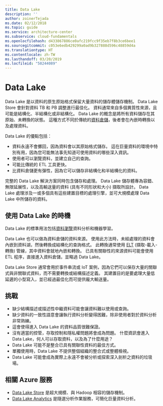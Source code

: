 ```yaml
---
title: Data Lake
description: ''
author: zoinerTejada
ms.date: 02/12/2018
ms.topic: guide
ms.service: architecture-center
ms.subservice: cloud-fundamentals
ms.openlocfilehash: d433867886ce0afc219fcc9f35eb7f8b3ce6bee1
ms.sourcegitcommit: c053e6edb429299a0ad9b327888d596c48859d4a
ms.translationtype: HT
ms.contentlocale: zh-TW
ms.lasthandoff: 03/20/2019
ms.locfileid: "58244089"
---
```

# <a name="data-lakes"></a>Data Lake

Data Lake 是以資料的原生原始格式保留大量資料的儲存體儲存機制。 Data Lake Store 會針對資料 TB 和 PB 調整進行最佳化。 資料通常來自多個異質性來源，且可能是結構化、半結構化或非結構化。 Data Lake 的概念是將所有資料儲存在其原始、未轉換的狀態。 這種方式不同於傳統的[資料倉儲](../relational-data/data-warehousing.md)，後者會在內嵌時轉換以及處理資料。

Data Lake 的優點包括：

- 資料永遠不會擲回，因為資料會以其原始格式儲存。 這在巨量資料的環境中特別有用，因為您可能無法事先知道可使用資料的哪些深入資訊。
- 使用者可以瀏覽資料，並建立自己的查詢。
- 可能比傳統的 ETL 工具更快。
- 比資料倉儲更有彈性，因為它可以儲存非結構化和半結構化的資料。

完整的 Data Lake 解決方案同時包含儲存和處理。 Data Lake 儲存體專為容錯、無限延展性，以及高輸送量的資料 (具有不同形狀和大小) 擷取所設計。 Data Lake 處理涉及一或多個具有這些建置目標的處理引擎，並可大規模處理 Data Lake 中所儲存的資料。

## <a name="when-to-use-a-data-lake"></a>使用 Data Lake 的時機

Data Lake 的標準用法包括[資料瀏覽](./interactive-data-exploration.md)資料分析和機器學習。

Data Lake 也可以做為資料倉儲的資料來源。 使用此方法時，未經處理的資料會內嵌到資料湖，然後轉換成結構化的查詢格式。 此轉換通常使用 [ELT](../relational-data/etl.md#extract-load-and-transform-elt) (擷取-載入-轉換) 管線，其中資料會就地內嵌和轉換。 已具有關聯性的來源資料可能會使用 ETL 程序，直接進入資料倉儲，並略過 Data Lake。

Data Lake Store 通常會用於事件串流或 IoT 案例，因為它們可以保存大量的關聯式與非關聯式資料，而不需要轉換或結構描述定義。 其建置目的是要處理大量低延遲的小型寫入，並已經過最佳化而可提供龐大輸送量。

## <a name="challenges"></a>挑戰

- 缺少結構描述或描述性中繼資料可能會讓資料難以使用或查詢。
- 缺少資料的一致性語意會讓執行資料分析變得困難，除非使用者對於資料分析非常熟練。
- 這會使得進入 Data Lake 的資料品質很難保證。
- 沒有適當的控管，存取控制和隱私權問題將會成為問題。 什麼資訊會進入 Data Lake，何人可以存取資料，以及為了什麼用途？
- Data Lake 可能不是整合已具有關聯性資料的最佳方式。
- 單獨使用時，Data Lake 不提供整個組織的整合式或整體檢視。
- Data Lake 可能會成為實際上永遠不會被分析或探索深入剖析之資料的垃圾場。

## <a name="relevant-azure-services"></a>相關 Azure 服務

- [Data Lake Store](/azure/data-lake-store/) 是超大規模、與 Hadoop 相容的儲存機制。
- [Data Lake Analytics](/azure/data-lake-analytics/) 是隨選分析作業服務，可簡化巨量資料分析。
